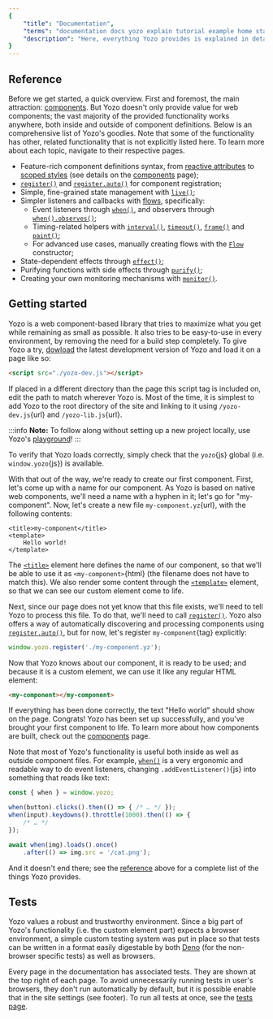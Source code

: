 ```yaml
---
{
	"title": "Documentation",
	"terms": "documentation docs yozo explain tutorial example home start first begin",
	"description": "Here, everything Yozo provides is explained in detail, from simple type signatures to deep examples about its inner workings."
}
---
```


## Reference

Before we get started, a quick overview. First and foremost, the main attraction: [components](/docs/components/). But Yozo doesn't only provide value for web components; the vast majority of the provided functionality works anywhere, both inside and outside of component definitions. Below is an comprehensive list of Yozo's goodies. Note that some of the functionality has other, related functionality that is not explicitly listed here. To learn more about each topic, navigate to their respective pages.

- Feature-rich component definitions syntax, from [reactive attributes](/docs/components/meta/attribute/) to [scoped styles](/docs/components/style/) (see details on the [components](/docs/components/) page);
- [`register()`](/docs/register/) and [`register.auto()`](/docs/register/auto/) for component registration;
- Simple, fine-grained state management with [`live()`](/docs/live/);
- Simpler listeners and callbacks with [flows](/docs/flow/), specifically:
	- Event listeners through [`when()`](/docs/when/), and observers through [`when().observes()`](/docs/when/observes/);
	- Timing-related helpers with [`interval()`](/docs/interval/), [`timeout()`](/docs/timeout/), [`frame()`](/docs/frame/) and [`paint()`](/docs/paint/);
	- For advanced use cases, manually creating flows with the [`Flow`](/docs/flow/constructor) constructor;
- State-dependent effects through [`effect()`](/docs/effect/);
- Purifying functions with side effects through [`purify()`](/docs/purify/);
- Creating your own monitoring mechanisms with [`monitor()`](/docs/monitor/).

## Getting started

Yozo is a web component-based library that tries to maximize what you get while remaining as small as possible. It also tries to be easy-to-use in every environment, by removing the need for a build step completely. To give Yozo a try, [dowload](/download/) the latest development version of Yozo and load it on a page like so:

```html
<script src="./yozo-dev.js"></script>
```

If placed in a different directory than the page this script tag is included on, edit the path to match wherever Yozo is. Most of the time, it is simplest to add Yozo to the root directory of the site and linking to it using `/yozo-dev.js`{url} and `/yozo-lib.js`{url}.

:::info
**Note:** To follow along without setting up a new project locally, use Yozo's [playground](/play/)!
:::

To verify that Yozo loads correctly, simply check that the `yozo`{js} global (i.e. `window.yozo`{js}) is available.

With that out of the way, we're ready to create our first component. First, let's come up with a name for our component. As Yozo is based on native web components, we'll need a name with a hyphen in it; let's go for "my-component". Now, let's create a new file `my-component.yz`{url}, with the following contents:

```yz
<title>my-component</title>
<template>
	Hello world!
</template>
```

The [`<title>`](/docs/components/title/) element here defines the name of our component, so that we'll be able to use it as `<my-component>`{html} (the filename does not have to match this). We also render some content through the [`<template>`](/docs/components/template/) element, so that we can see our custom element come to life.

Next, since our page does not yet know that this file exists, we'll need to tell Yozo to process this file. To do that, we'll need to call [`register()`](/docs/register/). Yozo also offers a way of automatically discovering and processing components using [`register.auto()`](/docs/register/auto/), but for now, let's register `my-component`{tag} explicitly:

```js
window.yozo.register('./my-component.yz');
```

Now that Yozo knows about our component, it is ready to be used; and because it is a custom element, we can use it like any regular HTML element:

```html
<my-component></my-component>
```

If everything has been done correctly, the text "Hello world" should show on the page. Congrats! Yozo has been set up successfully, and you've brought your first component to life. To learn more about how components are built, check out the [components](/docs/components/) page.

Note that most of Yozo's functionality is useful both inside as well as outside component files. For example, [`when()`](/docs/when/) is a very ergonomic and readable way to do event listeners, changing `.addEventListener()`{js} into something that reads like text:

```js
const { when } = window.yozo;

when(button).clicks().then(() => { /* … */ });
when(input).keydowns().throttle(1000).then(() => {
	/* … */
});

await when(img).loads().once()
	.after(() => img.src = '/cat.png');
```

And it doesn't end there; see the [reference](#reference) above for a complete list of the things Yozo provides.

## Tests

Yozo values a robust and trustworthy environment. Since a big part of Yozo's functionality (i.e. the custom element part) expects a browser environment, a simple custom testing system was put in place so that tests can be written in a format easily digestable by both [Deno](https://deno.land/) (for the non-browser specific tests) as well as browsers.

Every page in the documentation has associated tests. They are shown at the top right of each page. To avoid unnecessarily running tests in user's browsers, they don't run automatically by default, but it is possible enable that in the site settings (see footer). To run all tests at once, see the [tests page](/test/).
